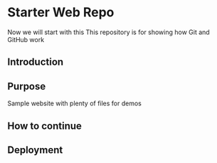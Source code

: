 # Starter Web Repo
Now we will start with this
This repository is for showing how Git and GitHub work
## Introduction

## Purpose

Sample website with plenty of files for demos
## How to continue
## Deployment